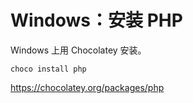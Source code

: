 # Windows：安装 PHP

Windows 上用 Chocolatey 安装。

```
choco install php
```

https://chocolatey.org/packages/php

